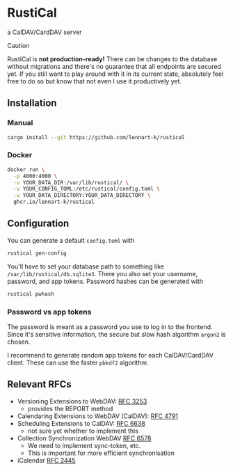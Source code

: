 # RustiCal

a CalDAV/CardDAV server

> [!CAUTION]
> RustiCal is **not production-ready!**
> There can be changes to the database without migrations and there's no guarantee that all endpoints are secured yet.
> If you still want to play around with it in its current state, absolutely feel free to do so but know that not even I use it productively yet.

## Installation

### Manual

```sh
cargo install --git https://github.com/lennart-k/rustical
```

### Docker

```sh
docker run \
  -p 4000:4000 \
  -v YOUR_DATA_DIR:/var/lib/rustical/ \
  -v YOUR_CONFIG_TOML:/etc/rustical/config.toml \
  -v YOUR_DATA_DIRECTORY:YOUR_DATA_DIRECTORY \
  ghcr.io/lennart-k/rustical
```

## Configuration

You can generate a default `config.toml` with

```sh
rustical gen-config
```

You'll have to set your database path to something like `/var/lib/rustical/db.sqlite3`.
There you also set your username, password, and app tokens.
Password hashes can be generated with

```sh
rustical pwhash
```

### Password vs app tokens

The password is meant as a password you use to log in to the frontend.
Since it's sensitive information, the secure but slow hash algorithm `argon2` is chosen.

I recommend to generate random app tokens for each CalDAV/CardDAV client.
These can use the faster `pbkdf2` algorithm.

## Relevant RFCs

- Versioning Extensions to WebDAV: [RFC 3253](https://datatracker.ietf.org/doc/html/rfc3253)
  - provides the REPORT method
- Calendaring Extensions to WebDAV (CalDAV): [RFC 4791](https://datatracker.ietf.org/doc/html/rfc4791)
- Scheduling Extensions to CalDAV: [RFC 6638](https://datatracker.ietf.org/doc/html/rfc6638)
  - not sure yet whether to implement this
- Collection Synchronization WebDAV [RFC 6578](https://datatracker.ietf.org/doc/html/rfc6578)
  - We need to implement sync-token, etc.
  - This is important for more efficient synchronisation
- iCalendar [RFC 2445](https://datatracker.ietf.org/doc/html/rfc2445#section-3.10)
